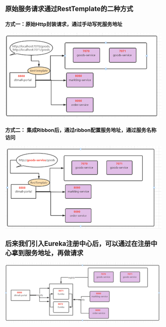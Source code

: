 ## 原始服务请求通过RestTemplate的二种方式

### 方式一：原始Http封装请求，通过手动写死服务地址
![img.png](images/img.png)

### 方式二： 集成Ribbon后，通过ribbon配置服务地址，通过服务名称访问
![img.png](images/img2.png)


## 后来我们引入Eureka注册中心后，可以通过在注册中心拿到服务地址，再做请求
![img.png](images/img3.png)




